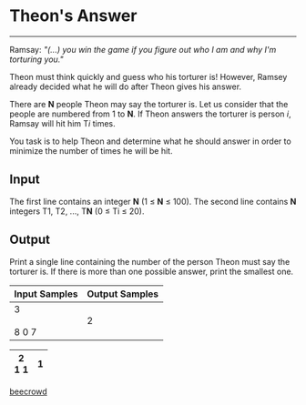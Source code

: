 # Theon's Answer

---

Ramsay: *"(...) you win the game if you figure out who I am and why I'm torturing you."*

Theon must think quickly and guess who his torturer is! However, Ramsey already decided what he will do after Theon gives his answer.

There are **N** people Theon may say the torturer is. Let us consider that the people are numbered from 1 to **N**. If Theon answers the torturer is person *i*, Ramsay will hit him T*i* times.

You task is to help Theon and determine what he should answer in order to minimize the number of times he will be hit.

## Input

The first line contains an integer **N** (1 ≤ **N** ≤ 100). The second line contains **N** integers T1, T2, ..., T**N** (0 ≤ Ti ≤ 20).

## Output

Print a single line containing the number of the person Theon must say the torturer is. If there is more than one possible answer, print the smallest one.

| Input Samples  | Output Samples |
| -------------- | -------------- |
| 3<br><br>8 0 7 | 2              |

| 2  <br>1 1 | 1   |
| ---------- | --- |

[beecrowd](https://www.beecrowd.com.br/judge/en/problems/view/1858)
